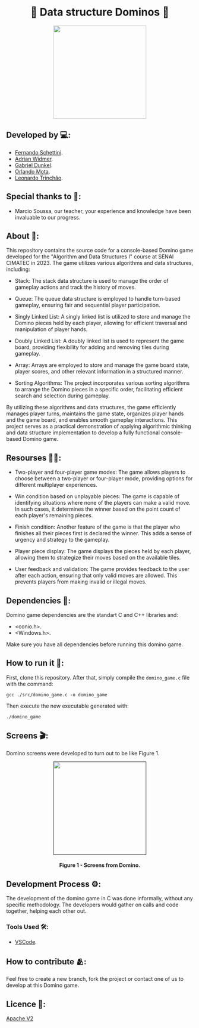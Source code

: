 <h1 align="center">🎲 Data structure Dominos 🎲</h1>

<div align="center">
	<a href="link_for_webite">
	<img height = "250em" src = "https://github.com/FernandoSchett/domino_game/assets/80331486/4f102988-9c2f-4fe6-87c4-31c6f5f3334d"/>
    </a>
</div>

## Developed by 💻:

- [Fernando Schettini](https://github.com/FernandoSchett).
- [Adrian Widmer](github.com/Awi-24).
- [Gabriel Dunkel](https://github.com/gabrielsdunkel).
- [Orlando Mota](https://github.com/orlandomotapires).
- [Leonardo Trinchão](https://github.com/leotrinchao).

## Special thanks to 🥰:

- Marcio Soussa, our teacher, your experience and knowledge have been invaluable to our progress.

## About 🤔:

This repository contains the source code for a console-based Domino game developed for the "Algorithm and Data Structures I" course at SENAI CIMATEC in 2023. The game utilizes various algorithms and data structures, including:

- Stack: The stack data structure is used to manage the order of gameplay actions and track the history of moves.

- Queue: The queue data structure is employed to handle turn-based gameplay, ensuring fair and sequential player participation.

- Singly Linked List: A singly linked list is utilized to store and manage the Domino pieces held by each player, allowing for efficient traversal and manipulation of player hands.

- Doubly Linked List: A doubly linked list is used to represent the game board, providing flexibility for adding and removing tiles during gameplay.

- Array: Arrays are employed to store and manage the game board state, player scores, and other relevant information in a structured manner.

- Sorting Algorithms: The project incorporates various sorting algorithms to arrange the Domino pieces in a specific order, facilitating efficient search and selection during gameplay.

By utilizing these algorithms and data structures, the game efficiently manages player turns, maintains the game state, organizes player hands and the game board, and enables smooth gameplay interactions. This project serves as a practical demonstration of applying algorithmic thinking and data structure implementation to develop a fully functional console-based Domino game.

## Resourses 🧑‍🔬:

- Two-player and four-player game modes: The game allows players to choose between a two-player or four-player mode, providing options for different multiplayer experiences.

- Win condition based on unplayable pieces: The game is capable of identifying situations where none of the players can make a valid move. In such cases, it determines the winner based on the point count of each player's remaining pieces.

- Finish condition: Another feature of the game is that the player who finishes all their pieces first is declared the winner. This adds a sense of urgency and strategy to the gameplay.

- Player piece display: The game displays the pieces held by each player, allowing them to strategize their moves based on the available tiles.

- User feedback and validation: The game provides feedback to the user after each action, ensuring that only valid moves are allowed. This prevents players from making invalid or illegal moves.

## Dependencies 🚚:

Domino game dependencies are the standart C and C++ libraries and:

- <conio.h>.
- <Windows.h>.

Make sure you have all dependencies before running this domino game.

## How to run it 🏃:

First, clone this repository. After that, simply compile the ```domino_game.c``` file with the command:

    gcc ./src/domino_game.c -o domino_game

Then execute the new executable generated with:

    ./domino_game

## Screens 🎬:

Domino screens were developed to turn out to be like Figure 1.

<div align="center">
	<a href="">
	<img height = "250em" src = "https://github.com/FernandoSchett/domino_game/assets/80331486/6743c0d6-6b2d-415e-95fd-154cc5defa5f" />
    </a>
</div>
<h4 align="center">Figure 1 - Screens from Domino.</h4>

## Development Process ⚙️:

The development of the domino game in C was done informally, without any specific methodology. The developers would gather on calls and code together, helping each other out.

### Tools Used 🛠️: 

- [VSCode](https://code.visualstudio.com/).

## How to contribute 🫂:

Feel free to create a new branch, fork the project or contact one of us to develop at this Domino game.

## Licence 📜:

[Apache V2](https://choosealicense.com/licenses/apache-2.0/)

